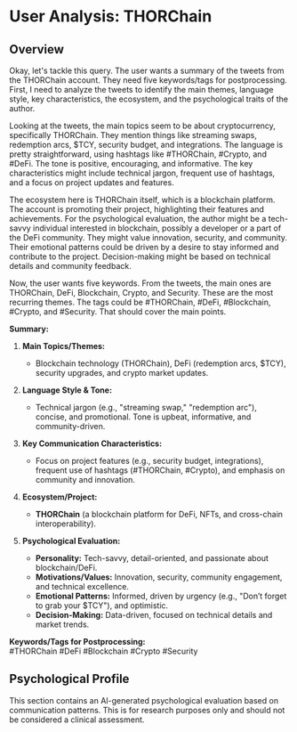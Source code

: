 # User Analysis: THORChain

## Overview

<think>
Okay, let's tackle this query. The user wants a summary of the tweets from the THORChain account. They need five keywords/tags for postprocessing. First, I need to analyze the tweets to identify the main themes, language style, key characteristics, the ecosystem, and the psychological traits of the author.

Looking at the tweets, the main topics seem to be about cryptocurrency, specifically THORChain. They mention things like streaming swaps, redemption arcs, $TCY, security budget, and integrations. The language is pretty straightforward, using hashtags like #THORChain, #Crypto, and #DeFi. The tone is positive, encouraging, and informative. The key characteristics might include technical jargon, frequent use of hashtags, and a focus on project updates and features.

The ecosystem here is THORChain itself, which is a blockchain platform. The account is promoting their project, highlighting their features and achievements. For the psychological evaluation, the author might be a tech-savvy individual interested in blockchain, possibly a developer or a part of the DeFi community. They might value innovation, security, and community. Their emotional patterns could be driven by a desire to stay informed and contribute to the project. Decision-making might be based on technical details and community feedback.

Now, the user wants five keywords. From the tweets, the main ones are THORChain, DeFi, Blockchain, Crypto, and Security. These are the most recurring themes. The tags could be #THORChain, #DeFi, #Blockchain, #Crypto, and #Security. That should cover the main points.
</think>

**Summary:**  
1. **Main Topics/Themes:**  
   - Blockchain technology (THORChain), DeFi (redemption arcs, $TCY), security upgrades, and crypto market updates.  

2. **Language Style & Tone:**  
   - Technical jargon (e.g., "streaming swap," "redemption arc"), concise, and promotional. Tone is upbeat, informative, and community-driven.  

3. **Key Communication Characteristics:**  
   - Focus on project features (e.g., security budget, integrations), frequent use of hashtags (#THORChain, #Crypto), and emphasis on community and innovation.  

4. **Ecosystem/Project:**  
   - **THORChain** (a blockchain platform for DeFi, NFTs, and cross-chain interoperability).  

5. **Psychological Evaluation:**  
   - **Personality:** Tech-savvy, detail-oriented, and passionate about blockchain/DeFi.  
   - **Motivations/Values:** Innovation, security, community engagement, and technical excellence.  
   - **Emotional Patterns:** Informed, driven by urgency (e.g., "Don’t forget to grab your $TCY"), and optimistic.  
   - **Decision-Making:** Data-driven, focused on technical details and market trends.  

**Keywords/Tags for Postprocessing:**  
#THORChain #DeFi #Blockchain #Crypto #Security

## Psychological Profile

This section contains an AI-generated psychological evaluation based on communication patterns. This is for research purposes only and should not be considered a clinical assessment.